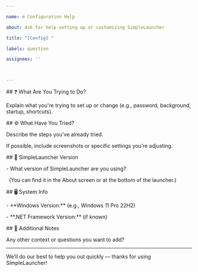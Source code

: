 ```yaml
---

name: ⚙️ Configuration Help

about: Ask for help setting up or customizing SimpleLauncher

title: "[Config] "

labels: question

assignees: ''



---
```




\## ❓ What Are You Trying to Do?



Explain what you're trying to set up or change (e.g., password, background, startup, shortcuts).



\## ⚙️ What Have You Tried?



Describe the steps you’ve already tried.  

If possible, include screenshots or specific settings you’re adjusting.



\## 🤖 SimpleLauncher Version



\- What version of SimpleLauncher are you using?

&nbsp; (You can find it in the About screen or at the bottom of the launcher.)



\## 🖥️ System Info



\- \*\*Windows Version:\*\* (e.g., Windows 11 Pro 22H2)

\- \*\*.NET Framework Version:\*\* (if known)



\## 📎 Additional Notes



Any other context or questions you want to add?



---



We’ll do our best to help you out quickly — thanks for using SimpleLauncher!



